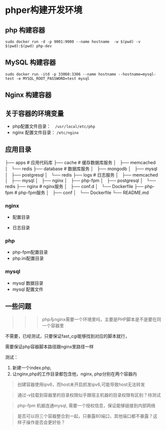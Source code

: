 # phper构建开发环境

## php 构建容器

```sudo docker run -d -p 9001:9000 --name hostname  -w $(pwd) -v $(pwd):$(pwd) php-dev```

## MySQL 构建容器

```sudo docker run -itd -p 33060:3306 --name hostname --hostname=mysql-test -e MYSQL_ROOT_PASSWORD=test mysql```

## Nginx 构建容器


## 关于容器的环境变量

+ php配置文件目录：　```/usr/local/etc/php```
+ nginx 配置文件目录： ```/etc/nginx```

## 应用目录

├── apps           # 应用代码库
├── cache          # 缓存数据库服务
│   ├── memcached
│   └── redis
├── database       # 数据库服务
│   ├── mongodb
│   ├── mysql
│   ├── postgresql
│   └── redis
├── logs            # 日志服务
│   ├── memcached
│   ├── mysql
│   ├── nginx
│   ├── php-fpm
│   ├── postgresql
│   └── redis
├── nginx           # nginx服务
│   ├── conf.d
│   └── Dockerfile
├── php-fpm         # php-fpm服务
│   ├── conf
│   └── Dockerfile
└── README.md



### nginx

+ 配置目录

+ 日志目录

### php

+ php-fpm配置目录
+ php.ini配置目录

### mysql

+ mysql 数据目录
+ mysql 配置文件

## 一些问题

>>> php与nginx需要一个环境里吗，主要是PHP脚本是不是要在同一个容器里

不需要，已经测试，只要保证fast_cgi能够找到对应的脚本就行，

需要保证php容器脚本路径跟nginx里路径一样

测试：

1. 新建一个index.php,
2. 让nginx,php的工作目录都包含他，nginx, php分别在两个容器内

> 创建容器使用ipv6，而host未开启抓发ipv6,可能导致host无法转发


> 通过-v挂载到容器里的目录权限似乎跟宿主机器的目录权限有区别？待测试


> php-fpm 机器连通mysql, 需要一个授权信息，保证能够链接到内部网络


> 是否可以将三个容器整合到一起，只暴露80端口，其他端口都不暴露？这样子操作是否会更好些？